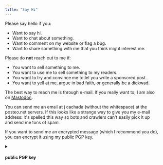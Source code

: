 ```yaml
---
title: "Say Hi"
---
```


Please say hello if you:

<ul>
  <li>Want to say hi.</li>
  <li>Want to chat about something.</li>
  <li>Want to comment on my website or flag a bug.</li>
  <li>Want to share something with me that you think might interest me.</li>
</ul> 

Please do **not** reach out to me if:

<ul>
  <li>You want to sell something to me.</li>
  <li>You want to use me to sell something to my readers.</li>
  <li>You want to try and convince me to let you write a sponsored post.</li>
  <li>You want to yell at me, argue in bad faith, or generally be a dickwad.</li>
</ul> 

The best way to reach me is through e-mail. If you really want to, I am also on [Mastodon](https://mastodon.social/@jcachada).

You can send me an email at j cachada (without the whitespace) at the posteo.net servers. If this looks like a strange way to give you my e-mail address: it's spelled this way so bots and crawlers can't easily pick it up and send me tons of spam.

If you want to send me an encrypted message (which I recommend you do), you can encrypt it using my public PGP key.

<details> <summary class="summary clickable-header big-top-pull"><h4>public PGP key</h4></summary>
-----BEGIN PGP PUBLIC KEY BLOCK-----

mDMEZLnA7xYJKwYBBAHaRw8BAQdA+W3t5xjFwh9xmzyzOShDd6cwoW5ZVwZDMl8T
mcvKStq0HmpjYWNoYWRhIDxqY2FjaGFkYUBwb3N0ZW8ubmV0PoiZBBMWCgBBFiEE
zfgAmjcLY0uVGxeSQPFpr7ceLUcFAmS5wO8CGwMFCQWlkEEFCwkIBwICIgIGFQoJ
CAsCBBYCAwECHgcCF4AACgkQQPFpr7ceLUcHZgEAhlGG71Yu5gPZGAwLsq8NAwE8
2dOjcZ/50ZqZVEbnPNAA/jq60sPBOlYM3jU9cFsbuCe9+Y2l1nr7TWxoIVnTzd8D
uDgEZLnA7xIKKwYBBAGXVQEFAQEHQDN+hBk0jx3/Z1L117HO4KO3ze/egDQHpL7W
aIzI2XxgAwEIB4h+BBgWCgAmFiEEzfgAmjcLY0uVGxeSQPFpr7ceLUcFAmS5wO8C
GwwFCQWlkEEACgkQQPFpr7ceLUeGZQD9G9XfEJiRxlvd8z2vgC7xeHcnxsoExPVf
NCuw7dR2CvUBAPazaRTZX94CCegBYJb42fy06pwJkfXkQkFxjAPd1LgJ
=KQoh

-----END PGP PUBLIC KEY BLOCK-----
</details>